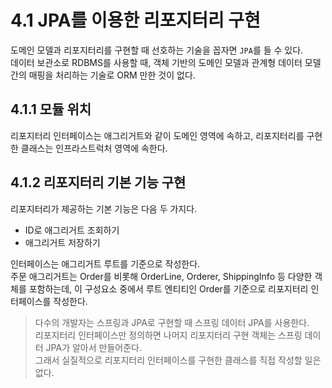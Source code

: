 # 4.1 JPA를 이용한 리포지터리 구현

도메인 모델과 리포지터리를 구현할 때 선호하는 기술을 꼽자면 `JPA`를 들 수 있다.  
데이터 보관소로 RDBMS를 사용할 때, 객체 기반의 도메인 모델과 관계형 데이터 모델 간의 매핑을 처리하는 기술로 ORM 만한 것이 없다.

## 4.1.1 모듈 위치

리포지터리 인터페이스는 애그리거트와 같이 도메인 영역에 속하고, 리포지터리를 구현한 클래스는 인프라스트럭처 영역에 속한다.

## 4.1.2 리포지터리 기본 기능 구현

리포지터리가 제공하는 기본 기능은 다음 두 가지다.

- ID로 애그리거트 조회하기
- 애그리거트 저장하기

인터페이스는 애그리거트 루트를 기준으로 작성한다.  
주문 애그리거트는 Order를 비롯해 OrderLine, Orderer, ShippingInfo 등 다양한 객체를 포함하는데, 이 구성요소 중에서 루트 엔티티인 Order를 기준으로 리포지터리 인터페이스를 작성한다.

> 다수의 개발자는 스프링과 JPA로 구현할 때 스프링 데이터 JPA를 사용한다.  
> 리포지터리 인터페이스만 정의하면 나머지 리포지터리 구현 객체는 스프링 데이터 JPA가 알아서 만들어준다.  
> 그래서 실질적으로 리포지터리 인터페이스를 구현한 클래스를 직접 작성할 일은 없다.

